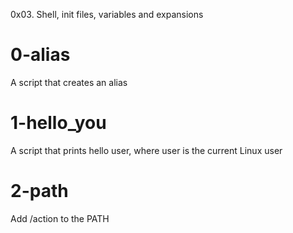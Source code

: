0x03. Shell, init files, variables and expansions

# 0-alias
A script that creates an alias

# 1-hello_you 
A script that prints hello user, where user is the current Linux user

# 2-path
Add /action to the PATH
